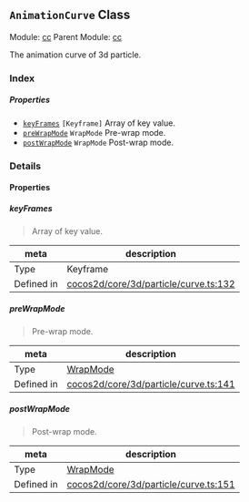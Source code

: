 ## `AnimationCurve` Class



Module: [cc](../modules/cc.md)
Parent Module: [cc](../modules/cc.md)


The animation curve of 3d particle.



### Index

##### Properties

  - [`keyFrames`](#keyframes) `[Keyframe]` Array of key value.
  - [`preWrapMode`](#prewrapmode) `WrapMode` Pre-wrap mode.
  - [`postWrapMode`](#postwrapmode) `WrapMode` Post-wrap mode.





### Details


#### Properties


##### keyFrames

> Array of key value.

| meta | description |
|------|-------------|
| Type | Keyframe |
| Defined in | [cocos2d/core/3d/particle/curve.ts:132](https://github.com/cocos-creator/engine/blob/793ed1e41a1e981ef927cb5ecccb6f051f942b50/cocos2d/core/3d/particle/curve.ts#L132) |



##### preWrapMode

> Pre-wrap mode.

| meta | description |
|------|-------------|
| Type | <a href="../enums/WrapMode.html" class="crosslink">WrapMode</a> |
| Defined in | [cocos2d/core/3d/particle/curve.ts:141](https://github.com/cocos-creator/engine/blob/793ed1e41a1e981ef927cb5ecccb6f051f942b50/cocos2d/core/3d/particle/curve.ts#L141) |



##### postWrapMode

> Post-wrap mode.

| meta | description |
|------|-------------|
| Type | <a href="../enums/WrapMode.html" class="crosslink">WrapMode</a> |
| Defined in | [cocos2d/core/3d/particle/curve.ts:151](https://github.com/cocos-creator/engine/blob/793ed1e41a1e981ef927cb5ecccb6f051f942b50/cocos2d/core/3d/particle/curve.ts#L151) |






